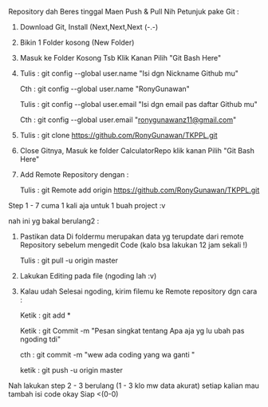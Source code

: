 Repository dah Beres tinggal Maen Push & Pull
Nih Petunjuk pake Git :

1)  Download Git, Install (Next,Next,Next (-.-)

2)  Bikin 1 Folder kosong (New Folder)

3)  Masuk ke Folder Kosong Tsb Klik Kanan Pilih "Git Bash Here"

4)  Tulis       : git config --global user.name "Isi dgn Nickname Github mu" 

    Cth         : git config --global user.name "RonyGunawan"
    
    Tulis       : git config --global user.email "Isi dgn email pas daftar Github mu"
   
    Cth         : git config --global user.email "ronygunawanz11@gmail.com"
    
5)  Tulis       : git clone https://github.com/RonyGunawan/TKPPL.git

6)  Close Gitnya, Masuk ke folder CalculatorRepo klik kanan Pilih "Git Bash Here"

7)  Add Remote Repository dengan :

    Tulis       : git Remote add origin https://github.com/RonyGunawan/TKPPL.git

Step 1 - 7 cuma 1 kali aja untuk 1 buah project :v

nah ini yg bakal berulang2 :

1)  Pastikan data Di foldermu merupakan data yg terupdate dari remote Repository sebelum mengedit Code
    (kalo bsa lakukan 12 jam sekali !)
    
    Tulis       : git pull -u origin master
    
2)  Lakukan Editing pada file (ngoding lah :v)

3)  Kalau udah Selesai ngoding, kirim filemu ke Remote repository dgn cara :

    Ketik       : git add *
    
    Ketik       : git Commit -m "Pesan singkat tentang Apa aja yg lu ubah pas ngoding tdi"
    
    cth         : git commit -m "wew ada coding yang wa ganti "
    
    ketik       : git push -u origin master

Nah lakukan step 2 - 3 berulang (1 - 3 klo mw data akurat) setiap kalian mau tambah isi code
okay Siap <(0-0)
